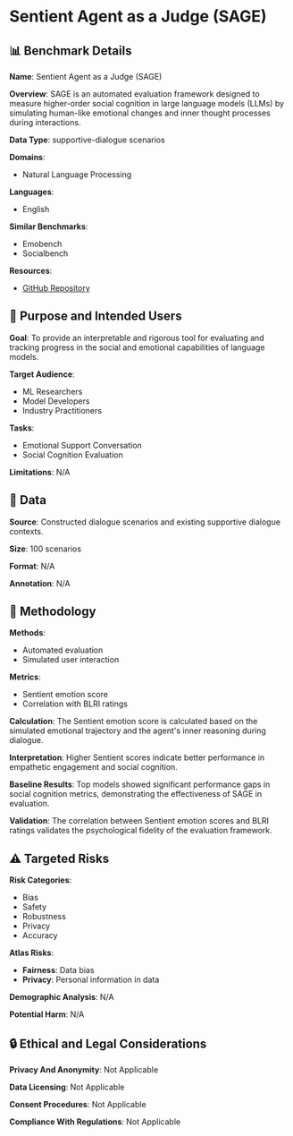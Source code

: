 # Sentient Agent as a Judge (SAGE)

## 📊 Benchmark Details

**Name**: Sentient Agent as a Judge (SAGE)

**Overview**: SAGE is an automated evaluation framework designed to measure higher-order social cognition in large language models (LLMs) by simulating human-like emotional changes and inner thought processes during interactions.

**Data Type**: supportive-dialogue scenarios

**Domains**:
- Natural Language Processing

**Languages**:
- English

**Similar Benchmarks**:
- Emobench
- Socialbench

**Resources**:
- [GitHub Repository](https://github.com/Tencent/DigitalHuman/tree/main/SAGE)

## 🎯 Purpose and Intended Users

**Goal**: To provide an interpretable and rigorous tool for evaluating and tracking progress in the social and emotional capabilities of language models.

**Target Audience**:
- ML Researchers
- Model Developers
- Industry Practitioners

**Tasks**:
- Emotional Support Conversation
- Social Cognition Evaluation

**Limitations**: N/A

## 💾 Data

**Source**: Constructed dialogue scenarios and existing supportive dialogue contexts.

**Size**: 100 scenarios

**Format**: N/A

**Annotation**: N/A

## 🔬 Methodology

**Methods**:
- Automated evaluation
- Simulated user interaction

**Metrics**:
- Sentient emotion score
- Correlation with BLRI ratings

**Calculation**: The Sentient emotion score is calculated based on the simulated emotional trajectory and the agent's inner reasoning during dialogue.

**Interpretation**: Higher Sentient scores indicate better performance in empathetic engagement and social cognition.

**Baseline Results**: Top models showed significant performance gaps in social cognition metrics, demonstrating the effectiveness of SAGE in evaluation.

**Validation**: The correlation between Sentient emotion scores and BLRI ratings validates the psychological fidelity of the evaluation framework.

## ⚠️ Targeted Risks

**Risk Categories**:
- Bias
- Safety
- Robustness
- Privacy
- Accuracy

**Atlas Risks**:
- **Fairness**: Data bias
- **Privacy**: Personal information in data

**Demographic Analysis**: N/A

**Potential Harm**: N/A

## 🔒 Ethical and Legal Considerations

**Privacy And Anonymity**: Not Applicable

**Data Licensing**: Not Applicable

**Consent Procedures**: Not Applicable

**Compliance With Regulations**: Not Applicable
